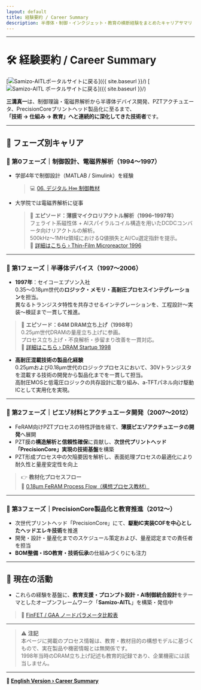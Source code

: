 ```yaml
---
layout: default 
title: 経験要約 / Career Summary
description: 半導体・制御・インクジェット・教育の横断経験をまとめたキャリアサマリ
---
```


---

# 🛠️ 経験要約 / Career Summary
[![Samizo-AITLポータルサイトに戻る](https://img.shields.io/badge/Samizo--AITL%20ポータルサイトに戻る-brightgreen)]({{ site.baseurl }}/)
[![Samizo-AITL ポータルサイトに戻る](https://img.shields.io/badge/Samizo--AITL%20ポータルサイトに戻る-brightgreen)]({{ site.baseurl }}/)

**三溝真一**は、制御理論・電磁界解析から半導体デバイス開発、PZTアクチュエータ、PrecisionCoreプリントヘッド製品化に至るまで、  
**「技術 → 仕組み → 教育」へと連続的に深化してきた技術者**です。

---

## 📘 フェーズ別キャリア

### 🔹 第0フェーズ｜制御設計、電磁界解析（1994〜1997）
- 学部4年で制御設計（MATLAB / Simulink）を経験  
  > 💻 [06. デジタル H∞ 制御教材](https://samizo-aitl.github.io/EduController/part04_digital/theory/06_digital_hinf_control.html)  

- 大学院では電磁界解析に従事  
  > 🧪 **エピソード：薄膜マイクロリアクトル解析（1996–1997年）**  
  > フェライト系磁性体 + Alスパイラルコイル構造を用いたDCDCコンバータ向けリアクトルの解析。  
  > 500kHz〜1MHz領域におけるQ値損失とAl/Cu選定指針を提示。  
  > 🔗 [詳細はこちら › Thin-Film Microreactor 1996](https://samizo-aitl.github.io/Edusemi-Plus/archive/in1996/thinfilm_microreactor/)  

---

### 🔹 第1フェーズ｜半導体デバイス（1997〜2006）
- **1997年**：セイコーエプソン入社  
  0.35〜0.18μm世代の**ロジック・メモリ・高耐圧プロセスインテグレーション**を担当。  
  異なるトランジスタ特性を共存させるインテグレーションを、工程設計〜実装〜検証まで一貫して推進。

> 🧩 **エピソード：64M DRAM立ち上げ（1998年）**  
> 0.25μm世代DRAMの量産立ち上げに参画。  
> プロセス立ち上げ・不良解析・歩留まり改善を一貫対応。  
> 🔗 [詳細はこちら › DRAM Startup 1998](https://samizo-aitl.github.io/Edusemi-Plus/archive/in1998/DRAM_Startup_64M_1998/)  

- **高耐圧混載技術の製品化経験**  
  0.25μmおよび0.18μm世代のロジックプロセスにおいて、30Vトランジスタを混載する技術の開発から製品化までを一貫して担当。  
  高耐圧MOSと低電圧ロジックの共存設計に取り組み、a-TFTパネル向け駆動ICとして実用化を実現。

---

### 🔹 第2フェーズ｜ピエゾ材料とアクチュエータ開発（2007〜2012）
- FeRAM向けPZTプロセスの特性評価を経て、**薄膜ピエゾアクチュエータの開発**へ展開  
- PZT膜の**構造解析と信頼性確保**に貢献し、**次世代プリントヘッド「PrecisionCore」実現の技術基盤**を構築  
- PZT形成プロセス中の欠陥要因を解析し、表面処理プロセスの最適化により耐久性と量産安定性を向上

> 👉 **教材化プロセスフロー**  
> 📘 [0.18μm FeRAM Process Flow（構想プロセス教材）](https://samizo-aitl.github.io/Edusemi-v4x/d_chapter1_memory_technologies/doc_FeRAM/0.18um_FeRAM_ProcessFlow)  

---

### 🔹 第3フェーズ｜PrecisionCore製品化と教育推進（2012〜）
- 次世代プリントヘッド「PrecisionCore」にて、**駆動IC実装COFを中心としたヘッドエレキ技術**を推進  
- 開発・設計・量産化までのスケジュール策定および、量産認定までの責任者を担当  
- **BOM整備・ISO教育・技術伝承**の仕組みづくりにも注力

---

## 🎯 現在の活動
- これらの経験を基盤に、**教育支援・プロンプト設計・AI制御統合設計**をテーマとしたオープンフレームワーク「**Samizo-AITL**」を構築・発信中
> 📌 [FinFET / GAA ノードパラメータ比較表](https://samizo-aitl.github.io/Edusemi-v4x/f_chapter1_finfet_gaa/appendixf1_05_node_params)  

---

> ⚠️ **注記**  
> 本ページに掲載のプロセス情報は、教育・教材目的の構想モデルに基づくもので、実在製品や機密情報とは無関係です。  
> 1998年当時のDRAM立ち上げ記述も教育的記録であり、企業機密には該当しません。

---

**🔗 [English Version › Career Summary](./career-summary_en.md)**
